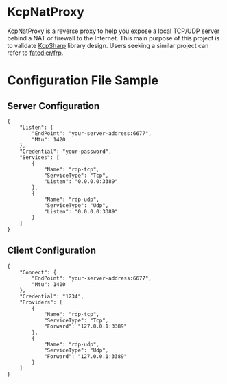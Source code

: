 # KcpNatProxy

KcpNatProxy is a reverse proxy to help you expose a local TCP/UDP server behind a NAT or firewall to the Internet. This main purpose of this project is to validate [KcpSharp](https://github.com/yigolden/KcpSharp) library design. Users seeking a similar project can refer to [fatedier/frp](https://github.com/fatedier/frp).

# Configuration File Sample

## Server Configuration
```
{
    "Listen": {
        "EndPoint": "your-server-address:6677",
        "Mtu": 1420
    },
    "Credential": "your-password",
    "Services": [
        {
            "Name": "rdp-tcp",
            "ServiceType": "Tcp",
            "Listen": "0.0.0.0:3389"
        },
        {
            "Name": "rdp-udp",
            "ServiceType": "Udp",
            "Listen": "0.0.0.0:3389"
        }
    ]
}
```

## Client Configuration
```
{
    "Connect": {
        "EndPoint": "your-server-address:6677",
        "Mtu": 1400
    },
    "Credential": "1234",
    "Providers": [
        {
            "Name": "rdp-tcp",
            "ServiceType": "Tcp",
            "Forward": "127.0.0.1:3389"
        },
        {
            "Name": "rdp-udp",
            "ServiceType": "Udp",
            "Forward": "127.0.0.1:3389"
        }
    ]
}
```
